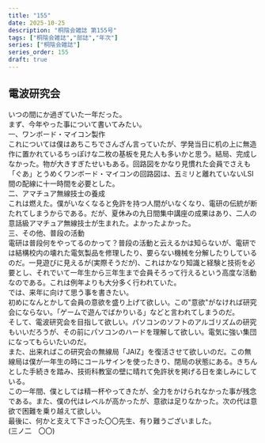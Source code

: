 ```yaml
---
title: "155"
date: 2025-10-25
description: "桐陰会雑誌 第155号"
tags: ["桐陰会雑誌","部誌","年次"]
series: ["桐陰会雑誌"]
series_order: 155
draft: true
---
```

## 電波研究会

いつの間にか過ぎていた一年だった。  
まず、今年やった事について書いてみたい。  
一、ワンボード・マイコン製作  
これについては僕はあちこちでさんざん言っていたが、学発当日に机の上に無造作に置かれているちっぽけな二枚の基板を見た人も多いかと思う。結局、完成しなかった。物が大きすぎたせいもある。回路図をかなり見慣れた会員でさえも「ぐあ」とうめくワンボード・マイコンの回路図は、五ミリと離れていないLSI間の配線に十一時間を必要とした。  
二、アマチュア無線技士の養成  
これは燃えた。僕がいなくなると免許を持つ人間がいなくなり、電研の伝統が断たれてしまうからである。だが、夏休みの九日間集中講座の成果はあり、二人の意話級アマチュア無線技士が生まれた。よかったよかった。  
三、その他、普段の活動  
電研は普段何をやってるのかって？普段の活動と云えるかは知らないが、電研では結構校内の壊れた電気製品を修理したり、要らない機械を分解したりしているのだ。一見遊びに見えるが(実際そうだが)、これはかなり知識と経験と技術を必要とし、それでいて一年生から三年生まで会員そろって行えるという高度な活動なのである。これは例年よりも大分多く行われていた。  
では、来年に向けて思う事を書きたい。  
初めになんとかして会員の意欲を盛り上げて欲しい。この"意欲"がなければ研究会にならない。「ゲームで遊んでばかりいる」などと言われてしまうのだ。  
そして、電波研究会を目指して欲しい。パソコンのソフトのアルゴリズムの研究もいいだろうが、その前にパソコンのハードを理解して欲しい。電気に強い集団になってもらいたいのだ。  
また、出来ればこの研究会の無線局「JAIZ」を復活させて欲しいのだ。この無線局は僕が一年生の時にコールサインを使ったきり、閉局の状態にある。きちんとした手続きを踏み、技術科教室の壁に晴れて免許状を掲げる日を楽しみにしている。  
この一年間、僕としては精一杯やってきたが、全力をかけられなかった事が残念である。また、僕の代はレベルが高かったが、意欲は足りなかった。次の代は意欲で困難を乗り越えて欲しい。  
最後に、何かと支えて下さった〇〇先生、有り難うございました。  
(三ノ二　〇〇)  

